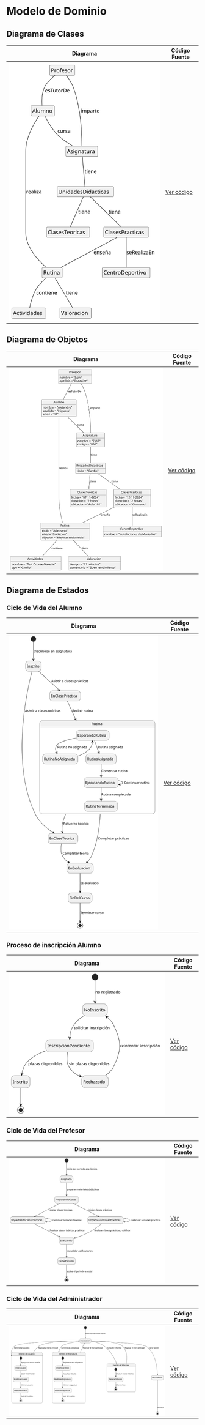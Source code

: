 # Modelo de Dominio

## Diagrama de Clases 
| Diagrama | Código Fuente |
|----------|---------------|
| ![Diagrama de Clases](https://github.com/celiabecerril/24-25-IdSw1-SDR/blob/main/Documentos/Imagenes/DiagramaClases/diagramaClases.svg)| [Ver código](https://github.com/celiabecerril/24-25-IdSw1-SDR/blob/main/Documentos/ModelosUML/evas.puml) |

## Diagrama de Objetos 
| Diagrama | Código Fuente |
|----------|---------------|
| ![Diagrama de Objetos](https://github.com/celiabecerril/24-25-IdSw1-SDR/blob/main/Documentos/Imagenes/DiagramaObjetos/DiagramaObjetos.svg)| [Ver código](https://github.com/celiabecerril/24-25-IdSw1-SDR/blob/main/Documentos/diagramaDeObjetos/diagramaDeObjetos.puml) |

## Diagrama de Estados 

### Ciclo de Vida del Alumno
| Diagrama | Código Fuente |
|----------|---------------|
| ![Ciclo de Vida del Alumno](https://github.com/celiabecerril/24-25-IdSw1-SDR/blob/main/Documentos/Imagenes/DiagramaEstados/cicloDeVidaAlumno.svg)| [Ver código](https://github.com/celiabecerril/24-25-IdSw1-SDR/blob/37ef0808a5f28ba79b64e1ca70ea474d57d3cab3/Documentos/diagramaDeEstados/Alumnos/CicloDeVidaAlumno.puml) |

### Proceso de inscripción Alumno
| Diagrama | Código Fuente |
|----------|---------------|
| ![Proceso de inscripción Alumno](https://github.com/celiabecerril/24-25-IdSw1-SDR/blob/a0cf57c736578d4bc465faeb1510e5e1f0a3e1d1/Documentos/Imagenes/DiagramaEstados/procesoDeInscripcionAlumno.svg)| [Ver código](https://github.com/celiabecerril/24-25-IdSw1-SDR/blob/a0cf57c736578d4bc465faeb1510e5e1f0a3e1d1/Documentos/diagramaDeEstados/Alumnos/ProcesoDeInscripcionAlumno.puml) |

### Ciclo de Vida del Profesor
| Diagrama | Código Fuente |
|----------|---------------|
| ![Ciclo de Vida del Profesor](https://github.com/celiabecerril/24-25-IdSw1-SDR/blob/78a460c7def2fd1e68340a14dd52388535f0bc66/Documentos/Imagenes/DiagramaEstados/cicloDeVidaProfesor.svg)| [Ver código](https://github.com/celiabecerril/24-25-IdSw1-SDR/blob/69c4a1398b4af19e9d88b2998174c6c785f520b7/Documentos/diagramaDeEstados/Profesor/cicloDeVidaProfesor.puml) |

### Ciclo de Vida del Administrador
| Diagrama | Código Fuente |
|----------|---------------|
| ![Ciclo de Vida del Profesor](https://github.com/celiabecerril/24-25-IdSw1-SDR/blob/78a460c7def2fd1e68340a14dd52388535f0bc66/Documentos/Imagenes/DiagramaEstados/cicloDeVidaAdministrador.svg)| [Ver código](https://github.com/celiabecerril/24-25-IdSw1-SDR/blob/main/Documentos/diagramaDeEstados/Administrador/cicloDeVidaAdministrador.puml) |

